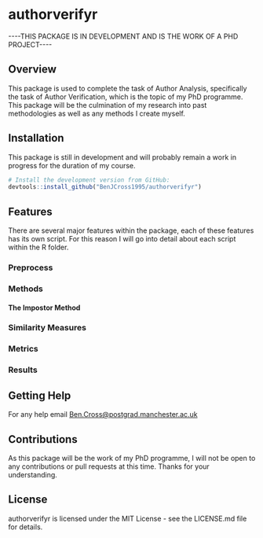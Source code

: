 # authorverifyr

----THIS PACKAGE IS IN DEVELOPMENT AND IS THE WORK OF A PHD PROJECT----

## Overview

This package is used to complete the task of Author Analysis, specifically the task of Author Verification, which is the topic of my PhD programme.
This package will be the culmination of my research into past methodologies as well as any methods I create myself. 

## Installation

This package is still in development and will probably remain a work in progress for the duration of my course.

```R
# Install the development version from GitHub:
devtools::install_github("BenJCross1995/authorverifyr")
```

## Features

There are several major features within the package, each of these features has its own script. For this reason I will go into detail about each script within the R folder.

### Preprocess

### Methods

#### The Impostor Method

### Similarity Measures

### Metrics

### Results

## Getting Help

For any help email Ben.Cross@postgrad.manchester.ac.uk

## Contributions

As this package will be the work of my PhD programme, I will not be open to any contributions or pull requests at this time. Thanks for your understanding.

## License

authorverifyr is licensed under the MIT License - see the LICENSE.md file for details.

